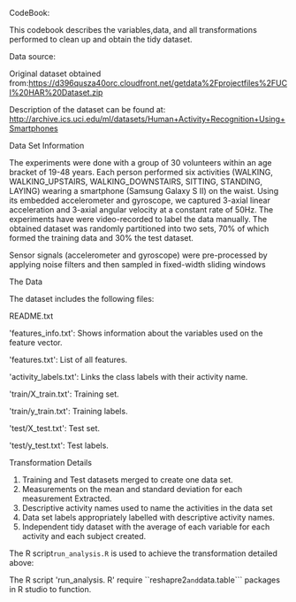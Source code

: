 CodeBook:

   This codebook describes the variables,data, and all transformations  performed to clean up  and obtain the tidy dataset.

Data source:

  Original dataset obtained from:https://d396qusza40orc.cloudfront.net/getdata%2Fprojectfiles%2FUCI%20HAR%20Dataset.zip 
 
 Description of the dataset can be found at: http://archive.ics.uci.edu/ml/datasets/Human+Activity+Recognition+Using+Smartphones

Data Set Information

   The experiments were done with a group of 30 volunteers within an age bracket of 19-48 years. Each person performed six activities (WALKING, WALKING_UPSTAIRS, WALKING_DOWNSTAIRS, SITTING, STANDING, LAYING) wearing a smartphone (Samsung Galaxy S II) on the waist. 
   Using its embedded accelerometer and gyroscope, we captured 3-axial linear acceleration and 3-axial angular velocity at a constant rate of 50Hz. The experiments have were video-recorded to label the data manually. 
   The obtained dataset was randomly partitioned into two sets,  70% of which formed the training data and 30% the test dataset.

   Sensor signals (accelerometer and gyroscope) were pre-processed by applying noise filters and then sampled in fixed-width sliding windows 
 
The Data

  The dataset includes the following files:
  
  README.txt

  'features_info.txt': Shows information about the variables used on the feature vector.

  'features.txt': List of all features.

  'activity_labels.txt': Links the class labels with their activity name.

  'train/X_train.txt': Training set.

 'train/y_train.txt': Training labels.

 'test/X_test.txt': Test set.

 'test/y_test.txt': Test labels.


 Transformation Details

  1. Training and  Test datasets merged to create one data set.
  2. Measurements on the mean and standard deviation for each measurement Extracted.
  3. Descriptive activity names used to name the activities in the data set
  4. Data set labels appropriately labelled with descriptive activity names.
  5. Independent tidy dataset with the average of each variable for each activity and each subject created.

The R script`run_analysis.R` is used to achieve the transformation detailed above:

The R script 'run_analysis. R' require ``reshapre2``` and ```data.table``` packages in R studio to function.
